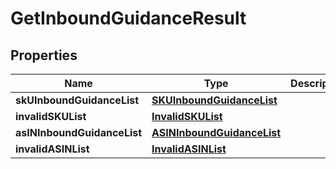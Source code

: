 
# GetInboundGuidanceResult

## Properties
Name | Type | Description | Notes
------------ | ------------- | ------------- | -------------
**skUInboundGuidanceList** | [**SKUInboundGuidanceList**](SKUInboundGuidanceList.md) |  |  [optional]
**invalidSKUList** | [**InvalidSKUList**](InvalidSKUList.md) |  |  [optional]
**asINInboundGuidanceList** | [**ASINInboundGuidanceList**](ASINInboundGuidanceList.md) |  |  [optional]
**invalidASINList** | [**InvalidASINList**](InvalidASINList.md) |  |  [optional]




